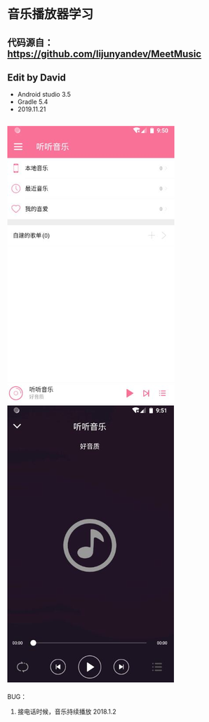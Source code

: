 # 音乐播放器学习
## 代码源自：https://github.com/lijunyandev/MeetMusic
## Edit by David
- Android studio 3.5
- Gradle 5.4
- 2019.11.21

![](https://github.com/HBU/AndroidDemo/blob/master/chapter06/MusicPlayer/UI%20(1).jpg)
![](https://github.com/HBU/AndroidDemo/blob/master/chapter06/MusicPlayer/UI%20(2).jpg)
----------------------------------------
BUG：
1. 接电话时候，音乐持续播放 2018.1.2



